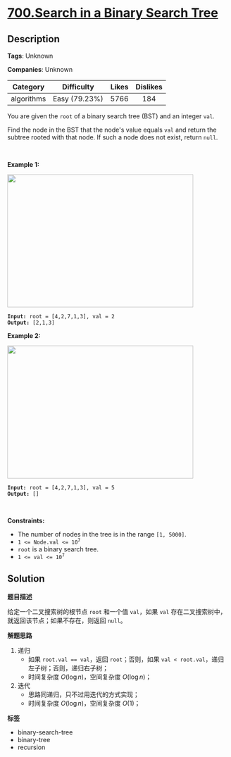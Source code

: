 # [700.Search in a Binary Search Tree](https://leetcode.com/problems/search-in-a-binary-search-tree/description/)

## Description

**Tags**: Unknown

**Companies**: Unknown

|  Category  |  Difficulty   | Likes | Dislikes |
| :--------: | :-----------: | :---: | :------: |
| algorithms | Easy (79.23%) | 5766  |   184    |

<p>You are given the <code>root</code> of a binary search tree (BST) and an integer <code>val</code>.</p>
<p>Find the node in the BST that the node&#39;s value equals <code>val</code> and return the subtree rooted with that node. If such a node does not exist, return <code>null</code>.</p>
<p>&nbsp;</p>
<p><strong class="example">Example 1:</strong></p>
<img alt="" src="https://assets.leetcode.com/uploads/2021/01/12/tree1.jpg" style="width: 422px; height: 302px;" />
<pre><code><strong>Input:</strong> root = [4,2,7,1,3], val = 2
<strong>Output:</strong> [2,1,3]</code></pre>
<p><strong class="example">Example 2:</strong></p>
<img alt="" src="https://assets.leetcode.com/uploads/2021/01/12/tree2.jpg" style="width: 422px; height: 302px;" />
<pre><code><strong>Input:</strong> root = [4,2,7,1,3], val = 5
<strong>Output:</strong> []</code></pre>
<p>&nbsp;</p>
<p><strong>Constraints:</strong></p>
<ul>
  <li>The number of nodes in the tree is in the range <code>[1, 5000]</code>.</li>
  <li><code>1 &lt;= Node.val &lt;= 10<sup>7</sup></code></li>
  <li><code>root</code> is a binary search tree.</li>
  <li><code>1 &lt;= val &lt;= 10<sup>7</sup></code></li>
</ul>

## Solution

**题目描述**

给定一个二叉搜索树的根节点 `root` 和一个值 `val`，如果 `val` 存在二叉搜索树中，就返回该节点；如果不存在，则返回 `null`。

**解题思路**

1. 递归
   - 如果 `root.val == val`，返回 `root`；否则，如果 `val < root.val`，递归左子树；否则，递归右子树；
   - 时间复杂度 $O(\log n)$，空间复杂度 $O(\log n)$；
2. 迭代
   - 思路同递归，只不过用迭代的方式实现；
   - 时间复杂度 $O(\log n)$，空间复杂度 $O(1)$；

**标签**

- binary-search-tree
- binary-tree
- recursion
